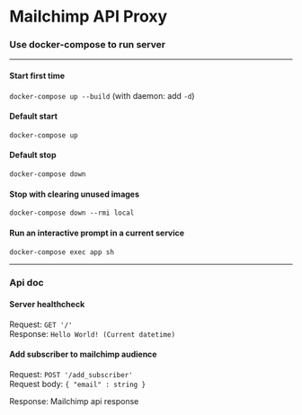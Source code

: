 # Mailchimp API Proxy

### Use docker-compose to run server
---

#### Start first time
`docker-compose up --build` (with daemon: add `-d`)

#### Default start
`docker-compose up`

#### Default stop
`docker-compose down`

#### Stop with clearing unused images
`docker-compose down --rmi local`

#### Run an interactive prompt in a current service
`docker-compose exec app sh`

---
### Api doc

#### Server healthcheck  
Request: `GET '/'` \
Response: `Hello World! (Current datetime)`

#### Add subscriber to mailchimp audience
Request: `POST '/add_subscriber'` \
Request body: `{ "email" : string }`


Response: Mailchimp api response
